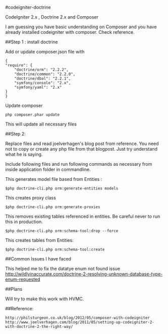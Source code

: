 #codeigniter-doctrine


CodeIgniter 2.x , Doctrine 2.x and Composer

I am guessing you have basic understanding on Composer and you have already installed codeigniter with composer. Check reference. 

##Step 1 : install doctrine

Add or update composer.json file with 
	
	{
    "require": {        
        "doctrine/orm": "2.2.2",
        "doctrine/common": "2.2.0",
        "doctrine/dbal": "2.2.1",
        "symfony/console": "2.x",
        "symfony/yaml": "2.x"
    }
	}

Update composer  
	
	php composer.phar update 


This will update all necessary files 


##Step 2:

Replace files and read joelverhagen's blog post from reference. You need not to copy or create any php file from that blogpost.
Just try understand what he is saying.

Include following files and run following commands as necessary from inside application folder in commandline.

This generates model file based from Entities : 

	$php doctrine-cli.php orm:generate-entities models

This creates proxy class 

	$php doctrine-cli.php orm:generate-proxies

This removes existing tables referenced in entities. Be careful never to run this in production. 
	
	$php doctrine-cli.php orm:schema-tool:drop --force

This creates tables from Entities: 
	
	$php doctrine-cli.php orm:schema-tool:create


##Common Issues I have faced

This helped me to fix the datatye enum not found issue
	http://wildlyinaccurate.com/doctrine-2-resolving-unknown-database-type-enum-requested


##Plans

Will try to make this work with HVMC.



##Reference: 
	
	http://philsturgeon.co.uk/blog/2012/05/composer-with-codeigniter
	http://www.joelverhagen.com/blog/2011/05/setting-up-codeigniter-2-with-doctrine-2-the-right-way/
